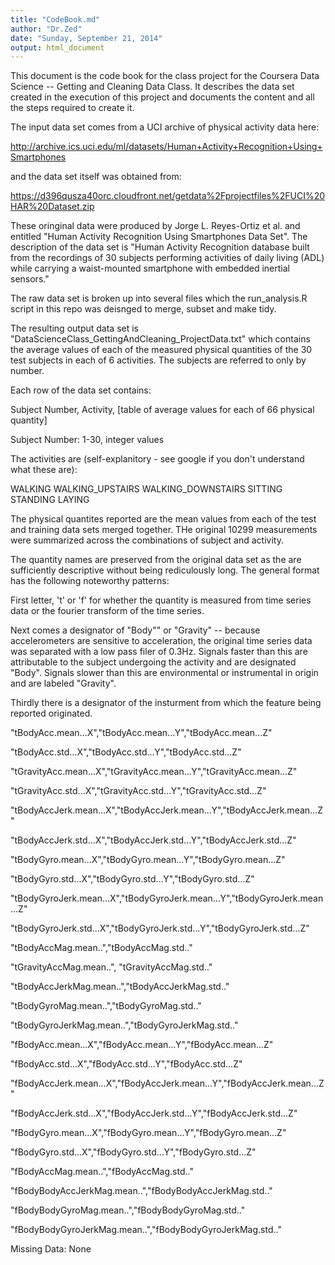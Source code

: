 ```yaml
---
title: "CodeBook.md"
author: "Dr.Zed"
date: "Sunday, September 21, 2014"
output: html_document
---
```


This document is the code book for the class project for the Coursera Data Science -- Getting and Cleaning Data Class.  It describes the data set created in the execution of this project and documents the content and all the steps required to create it.  

The input data set comes from a UCI archive of physical activity data here:

http://archive.ics.uci.edu/ml/datasets/Human+Activity+Recognition+Using+Smartphones

and the data set itself was obtained from:

https://d396qusza40orc.cloudfront.net/getdata%2Fprojectfiles%2FUCI%20HAR%20Dataset.zip

These oringinal data were produced by Jorge L. Reyes-Ortiz et al. and entitled "Human Activity Recognition Using Smartphones Data Set".  The description of the data set is "Human Activity Recognition database built from the recordings of 30 subjects performing activities of daily living (ADL) while carrying a waist-mounted smartphone with embedded inertial sensors."   

The raw data set is broken up into several files which the run_analysis.R script in this repo was deisnged to merge, subset and make tidy.  

The resulting output data set is "DataScienceClass_GettingAndCleaning_ProjectData.txt" which contains the average values of each of the measured physical quantities of the 30 test subjects in each of 6 activities.  The subjects are referred to only by number.  

Each row of the data set contains:

Subject Number, Activity, [table of average values for each of 66 physical quantity]

Subject Number: 1-30, integer values

The activities are (self-explanitory - see google if you don't understand what these are):

WALKING
WALKING_UPSTAIRS
WALKING_DOWNSTAIRS
SITTING
STANDING
LAYING

The physical quantites reported are the mean values from each of the test and training data sets merged together.  THe original 10299 measurements were summarized across the combinations of subject and activity.

The quantity names are preserved from the original data set as the are sufficiently descriptive without being rediculously long.  The general format has the following noteworthy patterns:

First letter, 't' or 'f' for whether the quantity is measured from time series data or the fourier transform of the time series.

Next comes a designator of "Body"" or "Gravity" -- because accelerometers are sensitive to acceleration, the original time series data was separated with a low pass filer of 0.3Hz.  Signals faster than this are attributable to the subject undergoing the activity and are designated "Body".  Signals slower than this are environmental or instrumental in origin and are labeled "Gravity".

Thirdly there is a designator of the insturment from which the feature being reported originated.  



"tBodyAcc.mean...X","tBodyAcc.mean...Y","tBodyAcc.mean...Z"

"tBodyAcc.std...X","tBodyAcc.std...Y","tBodyAcc.std...Z"

"tGravityAcc.mean...X","tGravityAcc.mean...Y","tGravityAcc.mean...Z"

"tGravityAcc.std...X","tGravityAcc.std...Y","tGravityAcc.std...Z"

"tBodyAccJerk.mean...X","tBodyAccJerk.mean...Y","tBodyAccJerk.mean...Z"

"tBodyAccJerk.std...X","tBodyAccJerk.std...Y","tBodyAccJerk.std...Z"

"tBodyGyro.mean...X","tBodyGyro.mean...Y","tBodyGyro.mean...Z"

"tBodyGyro.std...X","tBodyGyro.std...Y","tBodyGyro.std...Z"

"tBodyGyroJerk.mean...X","tBodyGyroJerk.mean...Y","tBodyGyroJerk.mean...Z"

"tBodyGyroJerk.std...X","tBodyGyroJerk.std...Y","tBodyGyroJerk.std...Z"

"tBodyAccMag.mean..","tBodyAccMag.std.."

"tGravityAccMag.mean..", "tGravityAccMag.std.."

"tBodyAccJerkMag.mean..","tBodyAccJerkMag.std.."

"tBodyGyroMag.mean..","tBodyGyroMag.std.."

"tBodyGyroJerkMag.mean..","tBodyGyroJerkMag.std.."

"fBodyAcc.mean...X","fBodyAcc.mean...Y","fBodyAcc.mean...Z"

"fBodyAcc.std...X","fBodyAcc.std...Y","fBodyAcc.std...Z"

"fBodyAccJerk.mean...X","fBodyAccJerk.mean...Y","fBodyAccJerk.mean...Z"

"fBodyAccJerk.std...X","fBodyAccJerk.std...Y","fBodyAccJerk.std...Z"

"fBodyGyro.mean...X","fBodyGyro.mean...Y","fBodyGyro.mean...Z"

"fBodyGyro.std...X","fBodyGyro.std...Y","fBodyGyro.std...Z"

"fBodyAccMag.mean..","fBodyAccMag.std.."

"fBodyBodyAccJerkMag.mean..","fBodyBodyAccJerkMag.std.."

"fBodyBodyGyroMag.mean..","fBodyBodyGyroMag.std.."

"fBodyBodyGyroJerkMag.mean..","fBodyBodyGyroJerkMag.std.."

Missing Data: None
